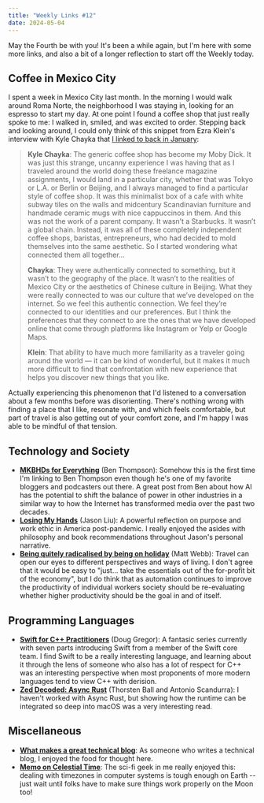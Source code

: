 ```yaml
---
title: "Weekly Links #12"
date: 2024-05-04
---
```


May the Fourth be with you! It's been a while again, but I'm here with some more links,
and also a bit of a longer reflection to start off the Weekly today.

## Coffee in Mexico City

I spent a week in Mexico City last month. In the morning I would walk around Roma Norte,
the neighborhood I was staying in, looking for an espresso to start my day. At one point I
found a coffee shop that just really spoke to me: I walked in, smiled, and was excited to
order. Stepping back and looking around, I could only think of this snippet from Ezra
Klein's interview with Kyle Chayka that [I linked to back in
January](https://davi.sh/weekly/2024-01-14/):

> **Kyle Chayka**: The generic coffee shop has become my Moby Dick. It was just this strange,
> uncanny experience I was having that as I traveled around the world doing these
> freelance magazine assignments, I would land in a particular city, whether that was
> Tokyo or L.A. or Berlin or Beijing, and I always managed to find a particular style of
> coffee shop. It was this minimalist box of a cafe with white subway tiles on the walls
> and midcentury Scandinavian furniture and handmade ceramic mugs with nice cappuccinos in
> them. And this was not the work of a parent company. It wasn’t a Starbucks. It wasn’t a
> global chain. Instead, it was all of these completely independent coffee shops,
> baristas, entrepreneurs, who had decided to mold themselves into the same aesthetic. So
> I started wondering what connected them all together...
>
> **Chayka**: They were authentically connected to something, but it wasn’t to the geography
> of the place. It wasn’t to the realities of Mexico City or the aesthetics of Chinese
> culture in Beijing. What they were really connected to was our culture that we’ve
> developed on the internet. So we feel this authentic connection. We feel they’re
> connected to our identities and our preferences. But I think the preferences that they
> connect to are the ones that we have developed online that come through platforms like
> Instagram or Yelp or Google Maps.
>
> **Klein**: That ability to have much more familiarity as a traveler going around the
> world — it can be kind of wonderful, but it makes it much more difficult to find that
> confrontation with new experience that helps you discover new things that you like.

Actually experiencing this phenomenon that I'd listened to a conversation about a few
months before was disorienting. There's nothing wrong with finding a place that I like,
resonate with, and which feels comfortable, but part of travel is also getting out of your
comfort zone, and I'm happy I was able to be mindful of that tension.

## Technology and Society
- [**MKBHDs for Everything**](https://stratechery.com/2024/mkbhds-for-everything/) (Ben
  Thompson): Somehow this is the first time I'm linking to Ben Thompson even though he's
  one of my favorite bloggers and podcasters out there. A great post from Ben about how AI
  has the potential to shift the balance of power in other industries in a similar way to
  how the Internet has transformed media over the past two decades.
- [**Losing My Hands**](https://jxnl.co/writing/2024/04/29/losing-my-hands/) (Jason Liu):
  A powerful reflection on purpose and work ethic in America post-pandemic. I really
  enjoyed the asides with philosophy and book recommendations throughout Jason's personal
  narrative.
- [**Being quitely radicalised by being on
  holiday**](https://interconnected.org/home/2024/04/12/radical) (Matt Webb): Travel can
  open our eyes to different perspectives and ways of living. I don't agree that it would
  be easy to "just... take the essentials out of the for-profit bit of the economy", but I
  do think that as automation continues to improve the productivity of individual workers
  society should be re-evaluating whether higher productivity should be the goal in and of
  itself.

## Programming Languages
- [**Swift for C++
  Practitioners**](https://www.douggregor.net/posts/swift-for-cxx-practitioners-value-types/)
  (Doug Gregor): A fantasic series currently with seven parts introducing Swift from a
  member of the Swift core team. I find Swift to be a really interesting language, and
  learning about it through the lens of someone who also has a lot of respect for C++ was
  an interesting perspective when most proponents of more modern languages tend to view
  C++ with derision.
- [**Zed Decoded: Async Rust**](https://zed.dev/blog/zed-decoded-async-rust) (Thorsten
  Ball and Antonio Scandurra): I haven't worked with Async Rust, but showing how the
  runtime can be integrated so deep into macOS was a very interesting read.

## Miscellaneous
- [**What makes a great technical
  blog**](https://notes.eatonphil.com/2024-04-10-what-makes-a-great-tech-blog.html): As
  someone who writes a technical blog, I enjoyed the food for thought here.
- [**Memo on Celestial
  Time**](https://www.whitehouse.gov/wp-content/uploads/2024/04/Celestial-Time-Standardization-Policy.pdf):
  The sci-fi geek in me really enjoyed this: dealing with timezones in computer systems is
  tough enough on Earth -- just wait until folks have to make sure things work properly on
  the Moon too!
